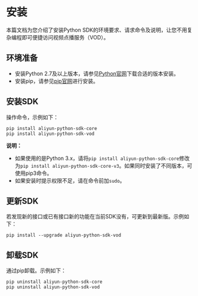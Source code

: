 # 安装

本篇文档为您介绍了安装Python SDK的环境要求、请求命令及说明，让您不用复杂编程即可便捷访问视频点播服务（VOD）。

## 环境准备

-   安装Python 2.7及以上版本，请参见[Python官网](https://www.python.org/?spm=a2c4g.11186623.2.15.285b7d4eSeGrKF)下载合适的版本安装。
-   安装pip，请参见[pip官网](https://pip.pypa.io/en/stable/installing/?spm=a2c4g.11186623.2.16.285b7d4ejMAbI5)进行安装。

## 安装SDK

操作命令，示例如下：

```
pip install aliyun-python-sdk-core
pip install aliyun-python-sdk-vod
```

**说明：**

-   如果使用的是Python 3.x，请将`pip install aliyun-python-sdk-core`修改为`pip install aliyun-python-sdk-core-v3`。如果同时安装了不同版本，可使用pip3命令。
-   如果安装时提示权限不足，请在命令前加`sudo`。

## 更新SDK

若发现新的接口或已有接口新的功能在当前SDK没有，可更新到最新版。示例如下：

```
pip install --upgrade aliyun-python-sdk-vod
```

## 卸载SDK

通过pip卸载。示例如下：

```
pip uninstall aliyun-python-sdk-core
pip uninstall aliyun-python-sdk-vod
```

